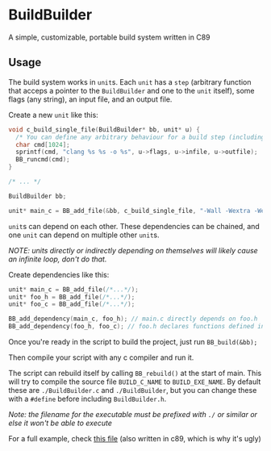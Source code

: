 # BuildBuilder
A simple, customizable, portable build system written in C89

## Usage
The build system works in `unit`s.
Each `unit` has a `step` (arbitrary function that acceps a pointer to the `BuildBuilder` and one to the `unit` itself), some flags (any string), an input file, and an output file.

Create a new `unit` like this:

```c
void c_build_single_file(BuildBuilder* bb, unit* u) {
  /* You can define any arbitrary behaviour for a build step (including having none at all) */
  char cmd[1024];
  sprintf(cmd, "clang %s %s -o %s", u->flags, u->infile, u->outfile);
  BB_runcmd(cmd);
}

/* ... */

BuildBuilder bb;

unit* main_c = BB_add_file(&bb, c_build_single_file, "-Wall -Wextra -Werror", "./src/main.c", "./main");
```

`unit`s can depend on each other. 
These dependencies can be chained, and one `unit` can depend on multiple other `unit`s. 

*NOTE: units directly or indirectly depending on themselves will likely cause an infinite loop, don't do that.*

Create dependencies like this:
```c
unit* main_c = BB_add_file(/*...*/);
unit* foo_h = BB_add_file(/*...*/);
unit* foo_c = BB_add_file(/*...*/);

BB_add_dependency(main_c, foo_h); // main.c directly depends on foo.h
BB_add_dependency(foo_h, foo_c); // foo.h declares functions defined in foo.c
```

Once you're ready in the script to build the project, just run `BB_build(&bb);`

Then compile your script with any c compiler and run it.


The script can rebuild itself by calling `BB_rebuild()` at the start of main.
This will try to compile the source file `BUILD_C_NAME` to `BUILD_EXE_NAME`.
By default these are `./BuildBuilder.c` and `./BuildBuilder`, but you can change these with a `#define` before including `BuildBuilder.h`. 

*Note: the filename for the executable must be prefixed with `./` or similar or else it won't be able to execute*

For a full example, check [this file](example/build.c) (also written in c89, which is why it's ugly)
